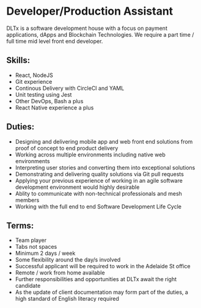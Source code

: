# Developer/Production Assistant 

DLTx is a software development house with a focus on payment applications, dApps and Blockchain Technologies.  We require a part time / full time mid level front end developer.

## Skills: 
* React, NodeJS
* Git experience
* Continous Delivery with CircleCI and YAML
* Unit testing using Jest
* Other DevOps, Bash a plus
* React Native experience a plus 
 
## Duties: 
* Designing and delivering mobile app and web front end solutions from proof of concept to end product delivery
* Working across multiple environments including native web environments
* Interpreting user stories and converting them into exceptional solutions
* Demonstrating and delivering quality solutions via Git pull requests
* Applying your previous experience of working in an agile software development environment would highly desirable
* Ablity to communicate with non-technical professionals and mesh members
* Working with the full end to end Software Development Life Cycle
 
## Terms: 
* Team player
* Tabs not spaces
* Minimum 2 days / week
* Some flexibility around the day/s involved
* Successful applicant will be required to work in the Adelaide St office
* Remote / work from home available
* Further responsibilities and opportunities at DLTx await the right candidate
* As the update of client documentation may form part of the duties, a high standard of English literacy required
